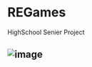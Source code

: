 # REGames
HighSchool Senier Project

![image](https://user-images.githubusercontent.com/74443267/159883108-6cb6c358-fbf0-4c6c-a77c-0a42f1111beb.png)
----
